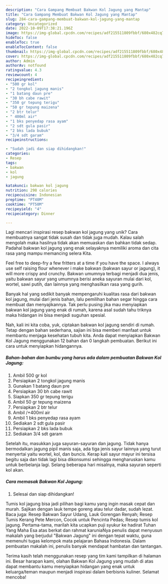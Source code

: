 ```yaml
---
description: "Cara Gampang Membuat Bakwan Kol Jagung yang Mantap"
title: "Cara Gampang Membuat Bakwan Kol Jagung yang Mantap"
slug: 284-cara-gampang-membuat-bakwan-kol-jagung-yang-mantap
category: Uncategorized
date: 2022-10-09T17:38:21.196Z
image: https://img-global.cpcdn.com/recipes/adf215511809fbbf/680x482cq70/bakwan-kol-jagung-foto-resep-utama.jpg
hideToc: false
enableToc: true
enableTocContent: false
thumbnail: https://img-global.cpcdn.com/recipes/adf215511809fbbf/680x482cq70/bakwan-kol-jagung-foto-resep-utama.jpg
cover: https://img-global.cpcdn.com/recipes/adf215511809fbbf/680x482cq70/bakwan-kol-jagung-foto-resep-utama.jpg
author: Admin
authorAv: notfound
ratingvalue: 4.3
reviewcount: 4
recipeingredient:
- "500 gr kol"
- "2 tongkol jagung manis"
- "1 batang daun pre"
- "30 bh cabe rawit"
- "350 gr tepung terigu"
- "50 gr tepung maizena"
- "2 btr telur"
- " 400ml air"
- "1 bks penyedap rasa ayam"
- "2 sdt gula pasir"
- "2 bks lada bubuk"
- "3/4 sdt garam"
recipeinstructions:

- "Sudah jadi dan siap dihidangkan!"
categories:
- Resep
tags:
- bakwan
- kol
- jagung

katakunci: bakwan kol jagung 
nutrition: 298 calories
recipecuisine: Indonesian
preptime: "PT40M"
cooktime: "PT50M"
recipeyield: "4"
recipecategory: Dinner

---
```





Lagi mencari inspirasi resep bakwan kol jagung yang unik? Cara membuatnya sangat tidak susah dan tidak juga mudah. Kalau salah mengolah maka hasilnya tidak akan memuaskan dan bahkan tidak sedap. Padahal bakwan kol jagung yang enak selayaknya memiliki aroma dan cita rasa yang mampu memancing selera Kita.





Feel free to deep-fry a few fritters at a time if you have the space. I always use self raising flour whenever i make bakwan (bakwan sayur or jagung), it will more crispy and crunchy. Bakwan umumnya terbagi menjadi dua jenis, yaitu bakwan sayur yang umumnya berisi aneka sayuran mulai dari kol, wortel, sawi putih, dan lainnya yang menghasilkan rasa yang gurih.

Banyak hal yang sedikit banyak mempengaruhi kualitas rasa dari bakwan kol jagung, mulai dari jenis bahan, lalu pemilihan bahan segar hingga cara membuat dan menyajikannya. Tak perlu pusing jika mau menyiapkan bakwan kol jagung yang enak di rumah, karena asal sudah tahu triknya maka hidangan ini bisa menjadi suguhan spesial.






Nah, kali ini kita coba, yuk, ciptakan bakwan kol jagung sendiri di rumah. Tetap dengan bahan sederhana, sajian ini bisa memberi manfaat untuk membantu menjaga kesehatan tubuh kita. Anda dapat menyiapkan Bakwan Kol Jagung menggunakan 12 bahan dan 0 langkah pembuatan. Berikut ini cara untuk menyiapkan hidangannya.

<!--inarticleads1-->

##### Bahan-bahan dan bumbu yang harus ada dalam pembuatan Bakwan Kol Jagung:

1. Ambil 500 gr kol
1. Persiapkan 2 tongkol jagung manis
1. Gunakan 1 batang daun pre
1. Persiapkan 30 bh cabe rawit
1. Siapkan 350 gr tepung terigu
1. Ambil 50 gr tepung maizena
1. Persiapkan 2 btr telur
1. Ambil  /+400ml air
1. Ambil 1 bks penyedap rasa ayam
1. Sediakan 2 sdt gula pasir
1. Persiapkan 2 bks lada bubuk
1. Sediakan 3/4 sdt garam


Setelah itu, masukkan juga sayuran-sayuran dan jagung. Tidak hanya bermodalkan jagung pipil manis saja, ada tiga jenis sayur lainnya yang turut menyertai yaitu wortel, kol, dan buncis. Kerap kali sayur mayur ini tersisa begitu saja dan tidak lagi bisa dikonsumsi sehingga mengharuskan kamu untuk berbelanja lagi. Selang beberapa hari misalnya, maka sayuran seperti kol akan. 

<!--inarticleads2-->

##### Cara memasak Bakwan Kol Jagung:


1. Selesai dan siap dihidangkan!

Tumis kol jagung bisa jadi pilihan bagi kamu yang ingin masak cepat dan murah. Sajikan dengan lauk tempe goreng atau telur dadar, sudah lezat. Baca juga: Resep Bakwan Sayur Udang, Lauk Gorengan Renyah; Resep Tumis Kerang Pete Mercon, Cocok untuk Pencinta Pedas; Resep tumis kol jagung. Pertama-tama, marilah kita ucapkan puji syukur ke hadirat Tuhan Yang Maha Esa atas berkat dan rahmat karuniaNya penulis dapat menyusun makalah yang berjudul &#34;Bakwan Jagung&#34; ini dengan tepat waktu, guna memenuhi tugas kelompok mata pelajaran Bahasa Indonesia. Dalam pembuatan makalah ini, penulis banyak mendapat hambatan dan tantangan. 

Terima kasih telah menggunakan resep yang tim kami tampilkan di halaman ini. Besar harapan kami, olahan Bakwan Kol Jagung yang mudah di atas dapat membantu kamu menyiapkan hidangan yang enak untuk keluarga/teman maupun menjadi inspirasi dalam berbisnis kuliner. Selamat mencoba!
